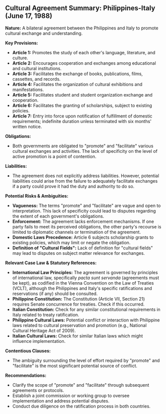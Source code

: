 ## Cultural Agreement Summary: Philippines-Italy (June 17, 1988)

**Nature:** A bilateral agreement between the Philippines and Italy to promote cultural exchange and understanding.

**Key Provisions:**

*   **Article 1:** Promotes the study of each other's language, literature, and culture.
*   **Article 2:** Encourages cooperation and exchanges among educational and cultural institutions.
*   **Article 3:** Facilitates the exchange of books, publications, films, cassettes, and records.
*   **Article 4:** Facilitates the organization of cultural exhibitions and manifestations.
*   **Article 5:** Facilitates student and student organization exchange and cooperation.
*   **Article 6:** Facilitates the granting of scholarships, subject to existing policies.
*   **Article 7:** Entry into force upon notification of fulfillment of domestic requirements; indefinite duration unless terminated with six months' written notice.

**Obligations:**

*   Both governments are obligated to "promote" and "facilitate" various cultural exchanges and activities. The lack of specificity on the level of active promotion is a point of contention.

**Liabilities:**

*   The agreement does not explicitly address liabilities. However, potential liabilities could arise from the failure to adequately facilitate exchanges if a party could prove it had the duty and authority to do so.

**Potential Risks & Ambiguities:**

*   **Vagueness:** The terms "promote" and "facilitate" are vague and open to interpretation. This lack of specificity could lead to disputes regarding the extent of each government's obligations.
*   **Enforcement:** The agreement lacks enforcement mechanisms. If one party fails to meet its perceived obligations, the other party's recourse is limited to diplomatic channels or termination of the agreement.
*   **Domestic Laws Precedence:** Article 6 subjects scholarship grants to existing policies, which may limit or negate the obligation.
*   **Definition of "Cultural Fields":** Lack of definition for "cultural fields" may lead to disputes on subject matter relevance for exchanges.

**Relevant Case Law & Statutory References:**

*   **International Law Principles:** The agreement is governed by principles of international law, specifically *pacta sunt servanda* (agreements must be kept), as codified in the Vienna Convention on the Law of Treaties (VCLT), although the Philippines and Italy's specific ratifications and reservations (if any) should be consulted.
*   **Philippine Constitution:** The Constitution (Article VII, Section 21) requires Senate concurrence for treaties. Check if this occurred.
*   **Italian Constitution:** Check for any similar constitutional requirements in Italy related to treaty ratification.
*   **Philippine Cultural Laws:** Potential conflict or interaction with Philippine laws related to cultural preservation and promotion (e.g., National Cultural Heritage Act of 2009).
*   **Italian Cultural Laws:** Check for similar Italian laws which might influence implementation.

**Contentious Clauses:**

*   The ambiguity surrounding the level of effort required by "promote" and "facilitate" is the most significant potential source of conflict.

**Recommendations:**

*   Clarify the scope of "promote" and "facilitate" through subsequent agreements or protocols.
*   Establish a joint commission or working group to oversee implementation and address potential disputes.
*   Conduct due diligence on the ratification process in both countries.
